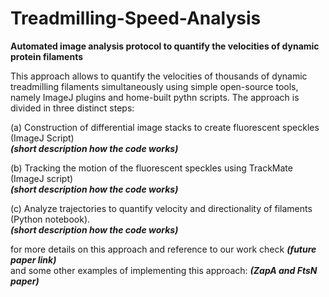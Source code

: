 # Treadmilling-Speed-Analysis
**Automated image analysis protocol to quantify the velocities of dynamic protein filaments**

This approach allows to quantify the velocities of thousands of dynamic treadmilling filaments simultaneously using simple open-source tools, namely ImageJ plugins and home-built pythn scripts. The approach is divided in three distinct steps:

(a) Construction of differential image stacks to create fluorescent speckles (ImageJ Script) <br>
 ***(short description how the code works)*** <br>
 
(b) Tracking the motion of the fluorescent speckles using TrackMate (ImageJ script) <br>
 ***(short description how the code works)*** <br>
 
(c) Analyze trajectories to quantify velocity and directionality of filaments (Python notebook). <br>
 ***(short description how the code works)*** <br>

for more details on this approach and reference to our work check ***(future paper link)*** <br>
and some other examples of implementing this approach: ***(ZapA and FtsN paper)***
